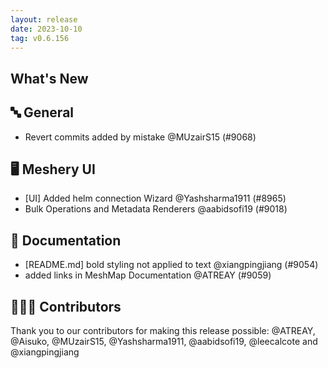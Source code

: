 ```yaml
---
layout: release
date: 2023-10-10
tag: v0.6.156
---
```


## What's New

## 🔤 General

- Revert commits added by mistake @MUzairS15 (#9068)

## 🖥 Meshery UI

- [UI] Added helm connection Wizard @Yashsharma1911 (#8965)
- Bulk Operations and Metadata Renderers @aabidsofi19 (#9018)

## 📖 Documentation

- [README.md] bold styling not applied to text @xiangpingjiang (#9054)
- added links in MeshMap Documentation @ATREAY (#9059)

## 👨🏽‍💻 Contributors

Thank you to our contributors for making this release possible:
@ATREAY, @Aisuko, @MUzairS15, @Yashsharma1911, @aabidsofi19, @leecalcote and @xiangpingjiang
